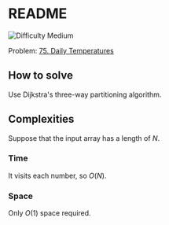 # README

![Difficulty Medium](https://img.shields.io/badge/Difficulty-Medium-yellow)

Problem: [75. Daily Temperatures][problem]

[problem]: https://leetcode.com/problems/sort-colors/description/


## How to solve

Use Dijkstra's three-way partitioning algorithm.



## Complexities

Suppose that the input array has a length of $N$.

### Time

It visits each number, so $O(N)$.

### Space

Only $O(1)$ space required.

